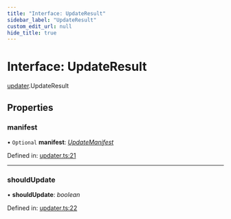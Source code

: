 ```yaml
---
title: "Interface: UpdateResult"
sidebar_label: "UpdateResult"
custom_edit_url: null
hide_title: true
---
```


# Interface: UpdateResult

[updater](../modules/updater.md).UpdateResult

## Properties

### manifest

• `Optional` **manifest**: [*UpdateManifest*](updater.updatemanifest.md)

Defined in: [updater.ts:21](https://github.com/tauri-apps/tauri/blob/850a99a5/tooling/api/src/updater.ts#L21)

___

### shouldUpdate

• **shouldUpdate**: *boolean*

Defined in: [updater.ts:22](https://github.com/tauri-apps/tauri/blob/850a99a5/tooling/api/src/updater.ts#L22)
